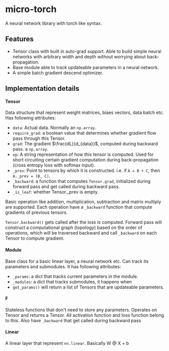 # micro-torch #

A neural network library with torch like syntax. 

## Features

- Tensor class with built in auto-grad support. Able to build simple neural networks with arbitrary width and depth without worrying about back-propagation.
- Base module able to track updateable parameters in a neural network.
- A simple batch gradient descend optimizer.

## Implementation details

#### Tensor

Data structure that represent weight matrices, biaes vectors, data batch etc. Has following attributes:
- `data`: Actual data. Normally an `np.array`.
- `require_grad`: a boolean value that determines whether gradient flow pass through this Tensor.
- `grad`: The gradient $\frac{dL}{d_{data}}$, computed during backward pass. a `np.array`.
- `op`: A string representation of how this tensor is computed. Used for short circuiting certain gradient computation during back-propagation (cross entropy loss with softmax input).
- `_prev`: Point to tensors by which it is constructed. i.e. if `A = B + C`, then `A._prev = (B, C)`.
- `_backward`: a function that computes `Tensor.grad`, initialized during forward pass and get called during backward pass.
- `_is_leaf`: whether Tensor._prev is empty.

Basic operation like addition, multiplication, subtraction and matrix multiply are supported. Each operation have a `_backward` function that compute gradients of previous tensors. 

`Tensor.backward()` gets called after the loss is computed. Forward pass will construct a computational graph (topology) based on the order of operations, which will be traversed backward and call `_backward` on each Tensor to compute gradient. 

#### Module
Base class for a basic linear layer, a neural network etc. Can track its parameters and submodules. It has following attributes:
- `_params`: a dict that tracks current parameters in the module.
- `_modules`: a dict that tracks submodules, it happens when 
- `get_params()` will return a list of Tensors that are updateable parameters.

#### F
Stateless functions that don't need to store any parameters. Operates on Tensor and returns a Tensor. All activation function and loss function belong to this. Also have `_backward` that get called during backward pass

#### Linear
A linear layer that represent `nn.linear`. Basically W @ X + b
